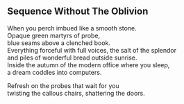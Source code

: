 Sequence Without The Oblivion
-----------------------------
When you perch imbued like a smooth stone.  
Opaque green martyrs of probe,  
blue seams above a clenched book.  
Everything forceful with full voices, the salt of the splendor  
and piles of wonderful bread outside sunrise.  
Inside the autumn of the modern office where you sleep,  
a dream coddles into computers.  
  
Refresh on the probes that wait for you  
twisting the callous chairs, shattering the doors.  

